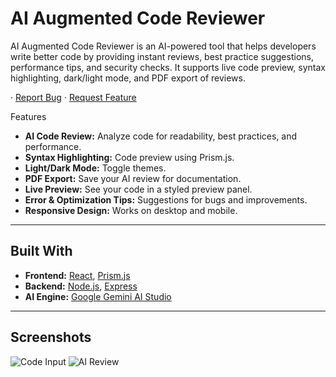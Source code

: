 # AI Augmented Code Reviewer

 
AI Augmented Code Reviewer is an AI-powered tool that helps developers write better code by providing instant reviews, best practice suggestions, performance tips, and security checks. It supports live code preview, syntax highlighting, dark/light mode, and PDF export of reviews.

 · [Report Bug](https://github.com/Akankshasoni30/AI-Augmented-Code-Reviewer/issues) · [Request Feature](https://github.com/Akankshasoni30/AI-Augmented-Code-Reviewer/issues)

 Features
- **AI Code Review:** Analyze code for readability, best practices, and performance.
- **Syntax Highlighting:** Code preview using Prism.js.
- **Light/Dark Mode:** Toggle themes.
- **PDF Export:** Save your AI review for documentation.
- **Live Preview:** See your code in a styled preview panel.
- **Error & Optimization Tips:** Suggestions for bugs and improvements.
- **Responsive Design:** Works on desktop and mobile.

---

## Built With
- **Frontend:** [React](https://react.dev/learn), [Prism.js](https://prismjs.com/)  
- **Backend:** [Node.js](https://nodejs.org/en/download), [Express](https://expressjs.com/)  
- **AI Engine:** [Google Gemini AI Studio ](https://aistudio.google.com/)

---

## Screenshots
![Code Input](./screenshots/code-input.png)
![AI Review](./screenshots/ai-review.png)


